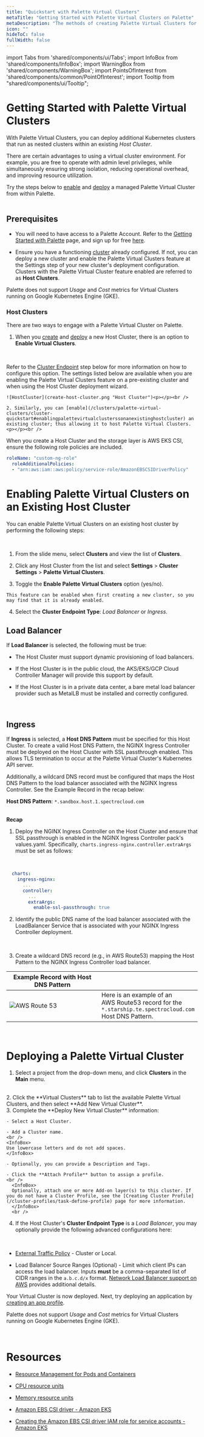 ```yaml
---
title: "Quickstart with Palette Virtual Clusters"
metaTitle: "Getting Started with Palette Virtual Clusters on Palette"
metaDescription: "The methods of creating Palette Virtual Clusters for a speedy deployment on any CSP"
icon: ""
hideToC: false
fullWidth: false
---
```


import Tabs from 'shared/components/ui/Tabs';
import InfoBox from 'shared/components/InfoBox';
import WarningBox from 'shared/components/WarningBox';
import PointsOfInterest from 'shared/components/common/PointOfInterest';
import Tooltip from "shared/components/ui/Tooltip";

# Getting Started with Palette Virtual Clusters

With Palette Virtual Clusters, you can deploy additional Kubernetes clusters that run as nested clusters within an existing *Host Cluster*.

There are certain advantages to using a virtual cluster environment. For example, you are free to operate with admin level privileges, while simultaneously ensuring strong isolation, reducing operational overhead, and improving resource utilization.

Try the steps below to [enable](#enablingpalettevirtualclustersonanexistinghostcluster) and [deploy](#deployingapalettevirtualcluster) a managed Palette Virtual Cluster from within Palette.  
<br />

## Prerequisites

- You will need to have access to a Palette Account. Refer to the [Getting Started with Palette](/getting-started) page, and sign up for free [here](https://www.spectrocloud.com/get-started/).<br />

- Ensure you have a functioning [cluster](/clusters) already configured. If not, you can deploy a new cluster and enable the Palette Virtual Clusters feature at the Settings step of your new cluster's deployment configuration. Clusters with the Palette Virtual Cluster feature enabled are referred to as **Host Clusters**.  

<InfoBox>

Palette does not support *Usage* and *Cost* metrics for Virtual Clusters running on Google Kubernetes Engine (GKE).

</InfoBox>

  ### Host Clusters

  There are two ways to engage with a Palette Virtual Cluster on Palette.<br />

   1. When you [create](/clusters) and [deploy](#deployingapalettevirtualcluster) a new Host Cluster, there is an option to **Enable Virtual Clusters**.   
   <br />
   
   Refer to the [Cluster Endpoint](#enablingpalettevirtualclustersonanexistinghostcluster) step below for more information on how to configure this option. The settings listed below are available when you are enabling the Palette Virtual Clusters feature on a pre-existing cluster and when using the Host Cluster deployment wizard.

    ![HostCluster](create-host-cluster.png "Host Cluster")<p></p><br />

    2. Similarly, you can [enable](/clusters/palette-virtual-clusters/cluster-quickstart#enablingpalettevirtualclusterssonanexistinghostcluster) an existing cluster; thus allowing it to host Palette Virtual Clusters.<p></p><br />

<InfoBox>

When you create a Host Cluster and the storage layer is AWS EKS CSI, ensure the following role policies are included. 
<br />

```yml
roleName: "custom-ng-role"
  roleAdditionalPolicies:
  - "arn:aws:iam::aws:policy/service-role/AmazonEBSCSIDriverPolicy"
```
</InfoBox>


# Enabling Palette Virtual Clusters on an Existing Host Cluster

You can enable Palette Virtual Clusters on an existing host cluster by performing the following steps:<p></p><br />

1. From the slide menu, select **Clusters** and view the list of **Clusters**.


2. Click any Host Cluster from the list and select **Settings** > **Cluster Settings** > **Palette Virtual Clusters**.


3. Toggle the **Enable Palette Virtual Clusters** option (yes/no).
<InfoBox>

    This feature can be enabled when first creating a new cluster, so you may find that it is already enabled.
</InfoBox>

4. Select the **Cluster Endpoint Type**: *Load Balancer* or *Ingress*.


## Load Balancer

If **Load Balancer** is selected, the following must be true:  

-  The Host Cluster must support dynamic provisioning of load balancers.  

-  If the Host Cluster is in the public cloud, the AKS/EKS/GCP Cloud Controller Manager will provide this support by default.   

-  If the Host Cluster is in a private data center, a bare metal load balancer provider such as MetalLB must be installed and correctly configured.
<br />

## Ingress
  If **Ingress** is selected, a **Host DNS Pattern** must be specified for this Host Cluster. To create a valid Host DNS Pattern, the NGINX Ingress Controller must be deployed on the Host Cluster with SSL passthrough enabled. This allows TLS termination to occur at the Palette Virtual Cluster's Kubernetes API server.

  Additionally, a wildcard DNS record must be configured that maps the Host DNS Pattern to the load balancer associated with the NGINX Ingress Controller. See the Example Record in the recap below:

   **Host DNS Pattern**: `*.sandbox.host.1.spectrocloud.com`
<br />

<br />

<InfoBox>
<b>Recap</b>

1. Deploy the NGINX Ingress Controller on the Host Cluster and ensure that SSL passthrough is enabled in the NGINX Ingress Controller pack's values.yaml. Specifically, `charts.ingress-nginx.controller.extraArgs` must be set as follows:
<br />

  ```yml
    charts:
      ingress-nginx:
        ...
        controller:
          ...
          extraArgs:
            enable-ssl-passthrough: true
  ```
2. Identify the public DNS name of the load balancer associated with the LoadBalancer Service that is associated with your NGINX Ingress Controller deployment.<p></p><br />

3. Create a wildcard DNS record (e.g., in AWS Route53) mapping the Host Pattern to the NGINX Ingress Controller load balancer.

  |Example Record with Host DNS Pattern||
  |-|-|
  |![AWS Route 53](/record-details.png) |Here is an example of an <br /> AWS Route53 record for the <br />`*.starship.te.spectrocloud.com` <br /> Host DNS Pattern.|
 
</InfoBox>

<br />

# Deploying a Palette Virtual Cluster

1. Select a project from the drop-down menu, and click **Clusters** in the **Main** menu. 
<br />
2. Click the **Virtual Clusters** tab to list the available Palette Virtual Clusters, and then select **Add New Virtual Cluster**.
<br />
3. Complete the **Deploy New Virtual Cluster** information:<br />

    - Select a Host Cluster.  

    - Add a Cluster name.
    <br />
    <InfoBox>
    Use lowercase letters and do not add spaces.
    </InfoBox>
    
    - Optionally, you can provide a Description and Tags. 

    - Click the **Attach Profile** button to assign a profile.
    <br />
      <InfoBox>
      Optionally, attach one or more Add-on layer(s) to this cluster. If you do not have a Cluster Profile, see the [Creating Cluster Profile](/cluster-profiles/task-define-profile) page for more information.
      </InfoBox>
      <br />
    
4. If the Host Cluster's **Cluster Endpoint Type** is a _Load Balancer_, you may optionally provide the following advanced configurations here:
<br />

   - [External Traffic Policy](https://kubernetes.io/docs/tasks/access-application-cluster/create-external-load-balancer/#preserving-the-client-source-ip) - Cluster or Local.<br />

   - Load Balancer Source Ranges (Optional) - Limit which client IPs can access the load balancer. Inputs **must** be a comma-separated list of CIDR ranges in the `a.b.c.d/x` format. [Network Load Balancer support on AWS](https://kubernetes.io/docs/concepts/services-networking/service/#aws-nlb-support) provides additional details.

Your Virtual Cluster is now deployed. Next, try deploying an application by [creating an app profile](/devx/app-profile/create-app-profile).
<br />


<InfoBox>

Palette does not support *Usage* and *Cost* metrics for Virtual Clusters running on Google Kubernetes Engine (GKE).

</InfoBox>
<br />

# Resources

- [Resource Management for Pods and Containers](https://kubernetes.io/docs/concepts/configuration/manage-resources-containers/)

- [CPU resource units](https://kubernetes.io/docs/concepts/configuration/manage-resources-containers/#meaning-of-cpu)

- [Memory resource units](https://kubernetes.io/docs/concepts/configuration/manage-resources-containers/#meaning-of-memory)

- [Amazon EBS CSI driver - Amazon EKS](https://docs.aws.amazon.com/eks/latest/userguide/ebs-csi.html)

- [Creating the Amazon EBS CSI driver IAM role for service accounts - Amazon EKS](https://docs.aws.amazon.com/eks/latest/userguide/csi-iam-role.html)
